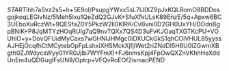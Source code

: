 $START$ihh7aSvz2s5+h+5E9oI/PsupgYWxx5sL7lJIXZ9pJxKQLRomO8BDDosgojkoqLEGlvNz/5Meh5Ixu1QeZdQ2GJvK+SfuXfkULsK89EnzE/5q+Apxw6BC3UEboXuRczWt+9QESfaZ0Y5PkzW2li0KIRKiCvBvni0D2GH0UxYH/DOdnBgpBNiK+P8JqMTYzHOqRUlg7qQ9nvTQXx7QS4D3uFvKJOaqTXGTKcPU+VOUhlO+y+DovQFUidMyCaxs7wGHNIJHMgc0iDXUCkGkS1qhCOiVHUL85yyssAJHEjOcqfhCtMCytebOpFpLshxiXHSMckXjfjiWet2riZNdDI5H6U0lZGwmXBgth0ZJWdycsWyy01YR0JjIb7WYFmXI+FJ6nmsKpj4FpOwQXZnVKhhHeXddUnEm4uQDGuglFsUN9/Optrp+VFQvRoEOf2ismacP$END$